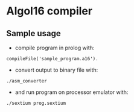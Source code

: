 # Algol16 compiler

## Sample usage

- compile program in prolog with:

`compileFile('sample_program.a16').`

- convert output to binary file with:

`./asm_converter`

- and run program on processor emulator with:

`./sextium prog.sextium`

